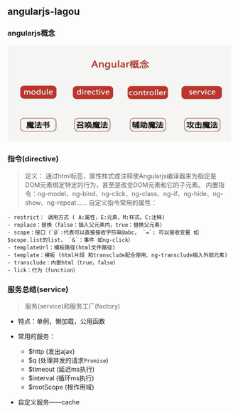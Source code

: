 ## angularjs-lagou

### angularjs概念

<img src="other/angularjs概念.png" alt="angularjs概念">

### 指令(directive)
 
 > 定义： 通过html标签，属性样式或注释使Angularjs编译器来为指定是DOM元素绑定特定的行为，甚至是改变DOM元素和它的子元素。
 > 内置指令：ng-model、ng-bind、ng-click、ng-class、ng-if、ng-hide、ng-show、ng-repeat……
 > 自定义指令常用的属性： 

 	- restrict： 调用方式 ( A:属性，E:元素，M:样式。C:注释)
 	- replace：替换（false：插入父元素内，true：替换父元素）
 	- scope：接口（`@`:代表可以直接接收字符串@abc， `=`: 可以接收变量 如$scope.list的list， `&`：事件 如ng-click）
 	- templateUrl：模板路径(html文件路径)
 	- template：模板 (html片段 和transclude配合使用、ng-transclude插入外部元素)
 	- transclude：内嵌html（true，false）
 	- lick：行为（function）

### 服务总结(service)

> 服务(service)和服务工厂(factory)

* 特点：单例，懒加载，公用函数
* 常用的服务：
	- $http (发出ajax)
	- $q (处理并发的请求`Promise`)
	- $timeout (延迟ms执行)
	- $interval (循环ms执行)
	- $rootScope (根作用域)
	
* 自定义服务——cache